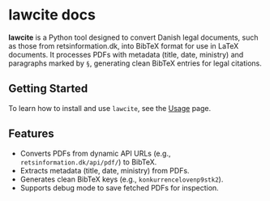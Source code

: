 # lawcite docs

**lawcite** is a Python tool designed to convert Danish legal documents, such as those from retsinformation.dk, into BibTeX format for use in LaTeX documents. It processes PDFs with metadata (title, date, ministry) and paragraphs marked by `§`, generating clean BibTeX entries for legal citations.

## Getting Started

To learn how to install and use `lawcite`, see the [Usage](usage.md) page.

## Features

- Converts PDFs from dynamic API URLs (e.g., `retsinformation.dk/api/pdf/`) to BibTeX.
- Extracts metadata (title, date, ministry) from PDFs.
- Generates clean BibTeX keys (e.g., `konkurrencelovenp9stk2`).
- Supports debug mode to save fetched PDFs for inspection.




